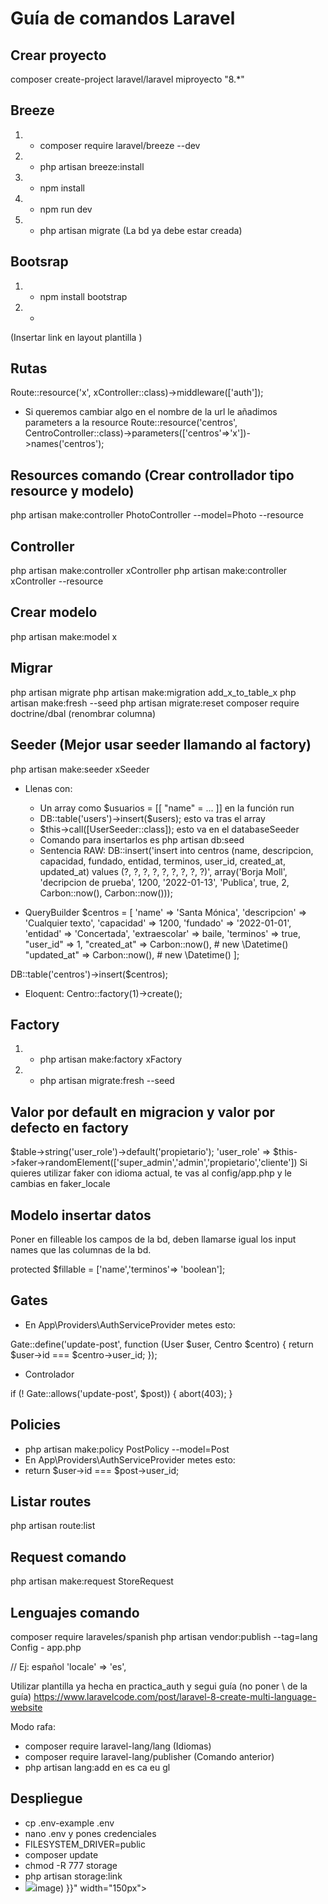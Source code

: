 # Guía de comandos Laravel

## Crear proyecto
composer create-project laravel/laravel miproyecto "8.*"
## Breeze
1. - composer require laravel/breeze --dev
2. - php artisan breeze:install
3. - npm install
4. - npm run dev
5. - php artisan migrate (La bd ya debe estar creada)

## Bootsrap
1. - npm install bootstrap
2. - <link rel="stylesheet" href="https://stackpath.bootstrapcdn.com/bootstrap/4.4.1/css/bootstrap.min.css" integrity="sha384-Vkoo8x4CGsO3+Hhxv8T/Q5PaXtkKtu6ug5TOeNV6gBiFeWPGFN9MuhOf23Q9Ifjh" crossorigin="anonymous">
(Insertar link en layout plantilla )

## Rutas
Route::resource('x', xController::class)->middleware(['auth']);

- Si queremos cambiar algo en el nombre de la url le añadimos parameters a la resource
Route::resource('centros', CentroController::class)->parameters(['centros'=>'x'])->names('centros'); 


## Resources comando (Crear controllador tipo resource y modelo)
php artisan make:controller PhotoController --model=Photo --resource

## Controller
php artisan make:controller xController
php artisan make:controller xController --resource

## Crear modelo
php artisan make:model x

## Migrar
php artisan migrate 
php artisan make:migration add_x_to_table_x
php artisan make:fresh --seed
php artisan migrate:reset
composer require doctrine/dbal (renombrar columna)

## Seeder (Mejor usar seeder llamando al factory)
php artisan make:seeder xSeeder

- Llenas con:
  -  Un array como $usuarios = [[ "name" = ... ]] en la función run
  - DB::table('users')->insert($users); esto va tras el array
  -  $this->call([UserSeeder::class]); esto va en el databaseSeeder
  - Comando para insertarlos es php artisan db:seed
  - Sentencia RAW: 
 DB::insert('insert into centros (name, descripcion, capacidad, fundado, entidad, terminos, user_id, created_at, updated_at) values (?, ?, ?, ?, ?, ?, ?, ?, ?)', array('Borja Moll', 'decripcion de prueba', 1200, '2022-01-13', 'Publica', true, 2, Carbon::now(), Carbon::now()));

- QueryBuilder 
        $centros = [
            'name' => 'Santa Mónica',
            'descripcion' => 'Cualquier texto',
            'capacidad' => 1200,
            'fundado' => '2022-01-01',
            'entidad' => 'Concertada',
            'extraescolar' => baile,
            'terminos' => true,
            "user_id" => 1,
            "created_at" => Carbon::now(), # new \Datetime()
            "updated_at" => Carbon::now(),  # new \Datetime()
        ];
        
DB::table('centros')->insert($centros);

- Eloquent:
        Centro::factory(1)->create();

## Factory
1. - php artisan make:factory xFactory
2. - php artisan migrate:fresh --seed

## Valor por default en migracion y valor por defecto en factory
$table->string('user_role')->default('propietario');
'user_role' => $this->faker->randomElement(['super_admin','admin','propietario','cliente'])
Si quieres utilizar faker con idioma actual, te vas al config/app.php y le cambias en faker_locale

## Modelo insertar datos
Poner en filleable los campos de la bd, deben llamarse igual los input names que las columnas de la bd.

protected $fillable = ['name','terminos'=> 'boolean'];

## Gates
- En App\Providers\AuthServiceProvider metes esto:

Gate::define('update-post', function (User $user, Centro $centro) {
     return $user->id === $centro->user_id;
});

- Controlador

if (! Gate::allows('update-post', $post)) {
    abort(403);
}

## Policies
- php artisan make:policy PostPolicy --model=Post
- En App\Providers\AuthServiceProvider metes esto:
- return $user->id === $post->user_id;


## Listar routes
php artisan route:list

## Request comando 
php artisan make:request StoreRequest

## Lenguajes comando
composer require laraveles/spanish
php artisan vendor:publish --tag=lang
Config - app.php

// Ej: español
'locale'          => 'es',

Utilizar plantilla ya hecha en practica_auth y segui guía (no poner \ de la guía)
https://www.laravelcode.com/post/laravel-8-create-multi-language-website

Modo rafa:
- composer require laravel-lang/lang (Idiomas)
- composer require laravel-lang/publisher (Comando anterior)
- php artisan lang:add en es ca eu gl

## Despliegue
- cp .env-example .env
- nano .env y pones credenciales
- FILESYSTEM_DRIVER=public
- composer update
- chmod -R 777 storage
- php artisan storage:link
- <td> <img src="{{asset("image/". $post->image) }}" width="150px"></td>
